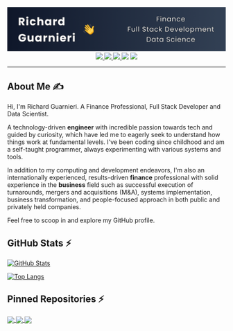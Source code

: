 <div align="center">
    <img src="./img/header.png">
    <br>
    <a href="mailto:richard.gm@outlook.com">
      <img src="https://img.shields.io/badge/Outlook-Email-informational?style=for-the-badge&logo=microsoft&logoColor=white&color=0078d4">
    </a>
    <a href="https://www.linkedin.com/in/rguarnieri/">
      <img src="https://img.shields.io/badge/LinkedIn-Profile-informational?style=for-the-badge&logo=linkedin&logoColor=white&color=0a66c2">
    </a>
    <a href="https://twitter.com/ric_guarnieri">
      <img src="https://img.shields.io/badge/Twitter-Profile-informational?style=for-the-badge&logo=twitter&logoColor=white&color=0C9EF7">
    </a>
      <img src="https://img.shields.io/badge/Discord-Wrathard2323-informational?style=for-the-badge&logo=discord&logoColor=white&color=5865f2">
    <a href="https://richardguarnieri.github.io/assets/Richard_Guarnieri_Resume.pdf">
      <img src="https://img.shields.io/badge/Download%20Resume-Here%20%E2%86%92-gray.svg?colorA=DF5E66&colorB=D91A26&style=for-the-badge">
    </a>
</div>
<hr>

## About Me ✍
Hi, I'm Richard Guarnieri. A Finance Professional, Full Stack Developer and Data Scientist.

A technology-driven **engineer** with incredible passion towards tech and guided by curiosity, which have led me to eagerly seek to understand how things work at fundamental levels. I've been coding since childhood and am a self-taught programmer, always experimenting with various systems and tools.

In addition to my computing and development endeavors, I'm also an internationally experienced, results-driven **finance** professional with solid experience in the **business** field such as successful execution of turnarounds, mergers and acquisitions (M&A), systems implementation, business transformation, and people-focused approach in both public and privately held companies.

Feel free to scoop in and explore my GitHub profile.
<br>

<!-- GitHub README Stats by https://github.com/anuraghazra/github-readme-stats/blob/master/readme.md -->
## GitHub Stats ⚡

<!-- <a href="https://github.com/richardguarnieri">
  <img align="center" src="https://github-readme-stats.vercel.app/api?username=richardguarnieri&count_private=true&show_icons=true" />
</a>
<a href="https://github.com/richardguarnieri">
  <img align="center" src="https://github-readme-stats.vercel.app/api/top-langs/?username=richardguarnieri&layout=compact" />
</a> -->

[![GitHub Stats](https://github-readme-stats.vercel.app/api?username=richardguarnieri&count_private=true&show_icons=true&theme=dark)](https://github.com/richardguarnieri/)

[![Top Langs](https://github-readme-stats.vercel.app/api/top-langs/?username=richardguarnieri&layout=compact&theme=dark)](https://github.com/richardguarnieri/)

## Pinned Repositories ⚡

<a href="https://github.com/richardguarnieri/personal-asset-manager">
  <img align="center" src="https://github-readme-stats.vercel.app/api/pin/?username=richardguarnieri&repo=personal-asset-manager&s&theme=dark" />
</a>
<a href="https://github.com/richardguarnieri/weather-dashboard">
  <img align="center" src="https://github-readme-stats.vercel.app/api/pin/?username=richardguarnieri&repo=weather-dashboard&theme=dark" />
</a>
<a href="https://github.com/richardguarnieri/work-day-scheduler">
  <img align="center" src="https://github-readme-stats.vercel.app/api/pin/?username=richardguarnieri&repo=work-day-scheduler&theme=dark" />
</a>

<!-- [![Readme Card](https://github-readme-stats.vercel.app/api/pin/?username=richardguarnieri&repo=personal-asset-manager&s)](https://github.com/richardguarnieri/personal-asset-manager)

[![Readme Card](https://github-readme-stats.vercel.app/api/pin/?username=richardguarnieri&repo=weather-dashboard)](https://github.com/richardguarnieri/weather-dashboard)

[![Readme Card](https://github-readme-stats.vercel.app/api/pin/?username=richardguarnieri&repo=work-day-scheduler)](https://github.com/richardguarnieri/work-day-scheduler) -->
